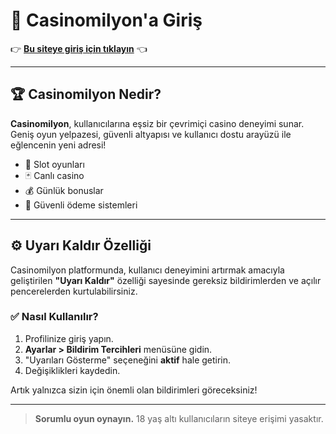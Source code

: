 # 🎰 Casinomilyon'a Giriş

👉 **[Bu siteye giriş için tıklayın](https://www.casinomilyon.com)** 👈

---

## 🏆 Casinomilyon Nedir?

**Casinomilyon**, kullanıcılarına eşsiz bir çevrimiçi casino deneyimi sunar. Geniş oyun yelpazesi, güvenli altyapısı ve kullanıcı dostu arayüzü ile eğlencenin yeni adresi!

- 🎲 Slot oyunları
- 🃏 Canlı casino
- 💰 Günlük bonuslar
- 🔐 Güvenli ödeme sistemleri

---

## ⚙️ Uyarı Kaldır Özelliği

Casinomilyon platformunda, kullanıcı deneyimini artırmak amacıyla geliştirilen **"Uyarı Kaldır"** özelliği sayesinde gereksiz bildirimlerden ve açılır pencerelerden kurtulabilirsiniz.

### ✅ Nasıl Kullanılır?

1. Profilinize giriş yapın.
2. **Ayarlar > Bildirim Tercihleri** menüsüne gidin.
3. "Uyarıları Gösterme" seçeneğini **aktif** hale getirin.
4. Değişiklikleri kaydedin.

Artık yalnızca sizin için önemli olan bildirimleri göreceksiniz!

---

> **Sorumlu oyun oynayın.** 18 yaş altı kullanıcıların siteye erişimi yasaktır.
